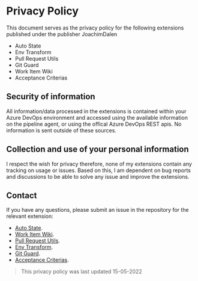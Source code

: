 # Privacy Policy

This document serves as the privacy policy for the following extensions published under the publisher JoachimDalen

- Auto State
- Env Transform
- Pull Request Utils
- Git Guard
- Work Item Wiki
- Acceptance Criterias

## Security of information

All information/data processed in the extensions is contained within your Azure DevOps environment and accessed using the available information on the pipeline agent, or using the offical Azure DevOps REST apis. No information is sent outside of these sources.

## Collection and use of your personal information

I respect the wish for privacy therefore, none of my extensions contain any tracking on usage or issues. Based on this, I am dependent on bug reports and discussions to be able to solve any issue and improve the extensions.

## Contact

If you have any questions, please submit an issue in the repository for the relevant extension:

- [Auto State](https://github.com/joachimdalen/azdevops-auto-state).
- [Work Item Wiki](https://github.com/joachimdalen/azdevops-work-item-wiki).
- [Pull Request Utils](https://github.com/joachimdalen/azdevops-pull-request-utils).
- [Env Transform](https://github.com/joachimdalen/azdevops-env-transform).
- [Git Guard](https://github.com/joachimdalen/azdevops-git-guard).
- [Acceptance Criterias](https://github.com/joachimdalen/azdevops-acceptance-criterias).

> This privacy policy was last updated 15-05-2022
